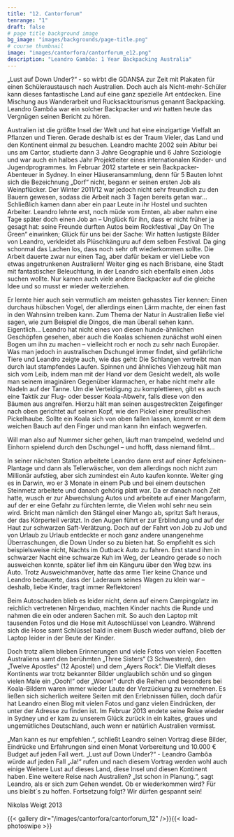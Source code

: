 ```yaml
---
title: "12. Cantorforum"
tenrange: "1"
draft: false
# page title background image
bg_image: "images/backgrounds/page-title.png"
# course thumbnail
image: "images/cantorfora/cantorforum_e12.png"
description: "Leandro Gambôa: 1 Year Backpacking Australia"
---
```


„Lust auf Down Under?“ - so wirbt die GDANSA zur Zeit mit Plakaten für einen Schüleraustausch nach Australien. Doch auch als Nicht-mehr-Schüler kann dieses fantastische Land auf eine ganz spezielle Art entdecken. Eine Mischung aus Wanderarbeit und Rucksacktourismus genannt Backpacking. Leandro Gambôa war ein solcher Backpacker und wir hatten heute das Vergnügen seinen Bericht zu hören.

Australien ist die größte Insel der Welt und hat eine einzigartige Vielfalt an Pflanzen und Tieren. Gerade deshalb ist es der Traum Vieler, das Land und den Kontinent einmal zu besuchen. Leandro machte 2002 sein Abitur bei uns am Cantor, studierte dann 3 Jahre Geographie und 6 Jahre Soziologie und war auch ein halbes Jahr Projektleiter eines internationalen Kinder- und Jugendprogrammes. Im Februar 2012 startete er sein Backpacker-Abenteuer in Sydney. In einer Häuseransammlung, denn für 5 Bauten lohnt sich die Bezeichnung „Dorf“ nicht, begann er seinen ersten Job als Weinpflücker. Der Winter 2011/12 war jedoch nicht sehr freundlich zu den Bauern gewesen, sodass die Arbeit nach 3 Tagen bereits getan war... Schließlich kamen dann aber ein paar Leute in ihr Hostel und suchten Arbeiter. Leandro lehnte erst, noch müde vom Ernten, ab aber nahm eine Tage später doch einen Job an – Unglück für ihn, dass er nicht früher ja gesagt hat: seine Freunde durften Autos beim Rockfestival „Day On The Green“ einwinken; Glück für uns bei der Sache: Wir hatten lustigste Bilder von Leandro, verkleidet als Plüschkänguru auf dem selben Festival. Da ging schonmal das Lachen los, dass noch sehr oft wiederkommen sollte. Die Arbeit dauerte zwar nur einen Tag, aber dafür bekam er viel Liebe von etwas angetrunkenen Australiern! Weiter ging es nach Brisbane, eine Stadt mit fantastischer Beleuchtung, in der Leandro sich ebenfalls einen Jobs suchen wollte. Nur kamen auch viele andere Backpacker auf die gleiche Idee und so musst er wieder weiterziehen.

Er lernte hier auch sein vermutlich am meisten gehasstes Tier kennen: Einen durchaus hübschen Vogel, der allerdings einen Lärm machte, der einen fast in den Wahnsinn treiben kann. Zum Thema der Natur in Australien ließe viel sagen, wie zum Beispiel die Dingos, die man überall sehen kann. Eigentlich... Leandro hat nicht eines von diesen hunde-ähnlichen Geschöpfen gesehen, aber auch die Koalas schienen zunächst wohl einen Bogen um ihn zu machen – vielleicht roch er noch zu sehr nach Europäer. Was man jedoch in australischen Dschungel immer findet, sind gefährliche Tiere und Leandro zeigte auch, wie das geht: Die Schlangen vertreibt man durch laut stampfendes Laufen. Spinnen und ähnliches Viehzeug hält man sich vom Leib, indem man mit der Hand vor dem Gesicht wedelt, als wolle man seinem imaginären Gegenüber klarmachen, er habe nicht mehr alle Nadeln auf der Tanne. Um die Verteidigung zu komplettieren, gibt es auch eine Taktik zur Flug- oder besser Koala-Abwehr, falls diese von den Bäumen aus angreifen. Hierzu hält man seinen ausgestreckten Zeigefinger nach oben gerichtet auf seinen Kopf, wie den Pickel einer preußischen Pickelhaube. Sollte ein Koala sich von oben fallen lassen, kommt er mit dem weichen Bauch auf den Finger und man kann ihn einfach wegwerfen.



Will man also auf Nummer sicher gehen, läuft man trampelnd, wedelnd und Einhorn spielend durch den Dschungel – und hofft, dass niemand filmt...

In seiner nächsten Station arbeitete Leandro dann erst auf einer Apfelsinen-Plantage und dann als Tellerwäscher, von dem allerdings noch nicht zum Millionär aufstieg, aber sich zumindest ein Auto kaufen konnte. Weiter ging es in Darwin, wo er 3 Monate in einem Pub und bei einem deutschen Steinmetz arbeitete und danach gehörig platt war. Da er danach noch Zeit hatte, wusch er zur Abwechslung Autos und arbeitete auf einer Mangofarm, auf der er eine Gefahr zu fürchten lernte, die Vielen wohl sehr neu sein wird. Bricht man nämlich den Stängel einer Mango ab, spritzt Saft heraus, der das Körperteil verätzt. In den Augen führt er zur Erblindung und auf der Haut zur schwarzen Saft-Verätzung. Doch auf der Fahrt von Job zu Job und von Urlaub zu Urlaub entdeckte er noch ganz andere unangenehme Überraschungen, die Down Under so zu bieten hat. So empfiehlt es sich beispielsweise nicht, Nachts im Outback Auto zu fahren. Erst stand ihm in schwarzer Nacht eine schwarze Kuh im Weg, der Leandro gerade so noch ausweichen konnte, später lief ihm ein Känguru über den Weg bzw. ins Auto. Trotz Ausweichmanöver, hatte das arme Tier keine Chance und Leandro bedauerte, dass der Laderaum seines Wagen zu klein war – deshalb, liebe Kinder, tragt immer Reflektoren!

Beim Autoschaden blieb es leider nicht, denn auf einem Campingplatz im reichlich vertretenen Nirgendwo, machten Kinder nachts die Runde und nahmen die ein oder anderen Sachen mit. So auch den Laptop mit tausenden Fotos und die Hose mit Autoschlüssel von Leandro. Während sich die Hose samt Schlüssel bald in einem Busch wieder auffand, blieb der Laptop leider in der Beute der Kinder.

Doch trotz allem blieben Erinnerungen und viele Fotos von vielen Facetten Australiens samt den berühmten „Three Sisters“ (3 Schwestern), den „Twelve Apostles“ (12 Apostel) und dem „Ayers Rock“. Die Vielfalt dieses Kontinents war trotz bekannter Bilder unglaublich schön und so gingen vielen Male ein „Oooh!“ oder „Woow!“ durch die Reihen und besonders bei Koala-Bildern waren immer wieder Laute der Verzückung zu vernehmen. Es ließen sich sicherlich weitere Seiten mit den Erlebnissen füllen, doch dafür hat Leandro einen Blog mit vielen Fotos und ganz vielen Eindrücken, der unter der Adresse zu finden ist. Im Februar 2013 endete seine Reise wieder in Sydney und er kam zu unserem Glück zurück in ein kaltes, graues und ungemütliches Deutschland, auch wenn er natürlich Australien vermisst.

„Man kann es nur empfehlen.“, schließt Leandro seinen Vortrag diese Bilder, Eindrücke und Erfahrungen sind einen Monat Vorbereitung und 10.000 € Budget auf jeden Fall wert. „Lust auf Down Under?“ - Leandro Gambôa würde auf jeden Fall „Ja!“ rufen und nach diesem Vortrag werden wohl auch einige Weitere Lust auf dieses Land, diese Insel und diesen Kontinent haben. Eine weitere Reise nach Australien? „Ist schon in Planung.“, sagt Leandro, als er sich zum Gehen wendet. Ob er wiederkommen wird? Für uns bleibt´s zu hoffen. Fortsetzung folgt? Wir dürfen gespannt sein!



Nikolas Weigt 2013

{{< gallery dir="/images/cantorfora/cantorforum_12" />}}{{< load-photoswipe >}}
